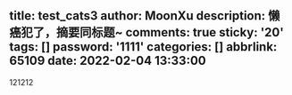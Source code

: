 title: test_cats3
author: MoonXu
description: 懒癌犯了，摘要同标题~
comments: true
sticky: '20'
tags: []
password: '1111'
categories: []
abbrlink: 65109
date: 2022-02-04 13:33:00
---
121212